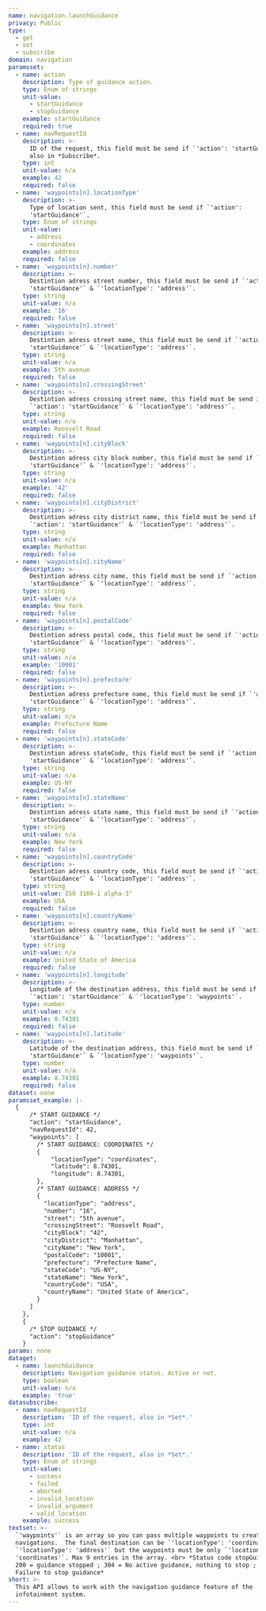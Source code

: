 ```yaml
---
name: navigation.launchGuidance
privacy: Public
type:
  - get
  - set
  - subscribe
domain: navigation
paramsset:
  - name: action
    description: Type of guidance action.
    type: Enum of strings
    unit-value:
      - startGuidance
      - stopGuidance
    example: startGuidance
    required: true
  - name: navRequestId
    description: >-
      ID of the request, this field must be send if `'action': 'startGuidance'`,
      also in *Subscribe*.
    type: int
    unit-value: n/a
    example: 42
    required: false
  - name: 'waypoints[n].locationType'
    description: >-
      Type of location sent, this field must be send if `'action':
      'startGuidance'`.
    type: Enum of strings
    unit-value:
      - address
      - coordinates
    example: address
    required: false
  - name: 'waypoints[n].number'
    description: >-
      Destintion adress street number, this field must be send if `'action':
      'startGuidance'` & `'locationType': 'address'`.
    type: string
    unit-value: n/a
    example: '16'
    required: false
  - name: 'waypoints[n].street'
    description: >-
      Destintion adress street name, this field must be send if `'action':
      'startGuidance'` & `'locationType': 'address'`.
    type: string
    unit-value: n/a
    example: 5th avenue
    required: false
  - name: 'waypoints[n].crossingStreet'
    description: >-
      Destintion adress crossing street name, this field must be send if
      `'action': 'startGuidance'` & `'locationType': 'address'`.
    type: string
    unit-value: n/a
    example: Roosvelt Road
    required: false
  - name: 'waypoints[n].cityBlock'
    description: >-
      Destintion adress city block number, this field must be send if `'action':
      'startGuidance'` & `'locationType': 'address'`.
    type: string
    unit-value: n/a
    example: '42'
    required: false
  - name: 'waypoints[n].cityDistrict'
    description: >-
      Destintion adress city district name, this field must be send if
      `'action': 'startGuidance'` & `'locationType': 'address'`.
    type: string
    unit-value: n/a
    example: Manhattan
    required: false
  - name: 'waypoints[n].cityName'
    description: >-
      Destintion adress city name, this field must be send if `'action':
      'startGuidance'` & `'locationType': 'address'`.
    type: string
    unit-value: n/a
    example: New York
    required: false
  - name: 'waypoints[n].postalCode'
    description: >-
      Destintion adress postal code, this field must be send if `'action':
      'startGuidance'` & `'locationType': 'address'`.
    type: string
    unit-value: n/a
    example: '10001'
    required: false
  - name: 'waypoints[n].prefecture'
    description: >-
      Destintion adress prefecture name, this field must be send if `'action':
      'startGuidance'` & `'locationType': 'address'`.
    type: string
    unit-value: n/a
    example: Prefecture Name
    required: false
  - name: 'waypoints[n].stateCode'
    description: >-
      Destintion adress stateCode, this field must be send if `'action':
      'startGuidance'` & `'locationType': 'address'`.
    type: string
    unit-value: n/a
    example: US-NY
    required: false
  - name: 'waypoints[n].stateName'
    description: >-
      Destintion adress state name, this field must be send if `'action':
      'startGuidance'` & `'locationType': 'address'`.
    type: string
    unit-value: n/a
    example: New York
    required: false
  - name: 'waypoints[n].countryCode'
    description: >-
      Destintion adress country code, this field must be send if `'action':
      'startGuidance'` & `'locationType': 'address'`.
    type: string
    unit-value: ISO 3166-1 alpha-3"
    example: USA
    required: false
  - name: 'waypoints[n].countryName'
    description: >-
      Destintion adress country name, this field must be send if `'action':
      'startGuidance'` & `'locationType': 'address'`.
    type: string
    unit-value: n/a
    example: United State of America
    required: false
  - name: 'waypoints[n].longitude'
    description: >-
      Longitude of the destination address, this field must be send if
      `'action': 'startGuidance'` & `'locationType': 'waypoints'`.
    type: number
    unit-value: n/a
    example: 8.74301
    required: false
  - name: 'waypoints[n].latitude'
    description: >-
      Latitude of the destination address, this field must be send if `'action':
      'startGuidance'` & `'locationType': 'waypoints'`.
    type: number
    unit-value: n/a
    example: 8.74301
    required: false
dataset: none
paramsset_example: |-
  {
      /* START GUIDANCE */
      "action": "startGuidance",
      "navRequestId": 42,
      "waypoints": [
        /* START GUIDANCE: COORDINATES */
        {
            "locationType": "coordinates",
            "latitude": 8.74301,
            "longitude": 8.74301,
        },
        /* START GUIDANCE: ADDRESS */
        {
          "locationType": "address",
          "number": "16",
          "street": "5th avenue",
          "crossingStreet": "Roosvelt Road",
          "cityBlock": "42",
          "cityDistrict": "Manhattan",
          "cityName": "New York",
          "postalCode": "10001",
          "prefecture": "Prefecture Name",
          "stateCode": "US-NY",
          "stateName": "New York",
          "countryCode": "USA",
          "countryName": "United State of America",
        }
      ]
    },
    {
      /* STOP GUIDANCE */
      "action": "stopGuidance"
    }
params: none
dataget:
  - name: launchGuidance
    description: Navigation guidance status. Active or not.
    type: boolean
    unit-value: n/a
    example: 'true'
datasubscribe:
  - name: navRequestId
    description: 'ID of the request, also in *Set*.'
    type: int
    unit-value: n/a
    example: 42
  - name: status
    description: 'ID of the request, also in *Set*.'
    type: Enum of strings
    unit-value:
      - success
      - failed
      - aborted
      - invalid_location
      - invalid_argument
      - valid_location
    example: success
textset: >-
  `'waypoints'` is an array so you can pass multiple waypoints to create complex
  navigations.  The final destination can be `'locationType': 'coordinates'` or
  `'locationType': 'address'` but the waypoints must be only `'locationType':
  'coordinates'`. Max 9 entries in the array. <br> *Status code stopGuidance:
  200 = guidance stopped ; 304 = No active guidance, nothing to stop ; 500|503 =
  Failure to stop guidance* 
short: >-
  This API allows to work with the navigation guidance feature of the
  infotainment system.
---
```


